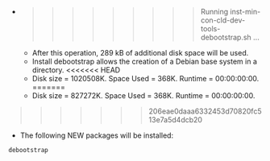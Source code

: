 * >>>>>>>>> Running inst-min-con-cld-dev-tools-debootstrap.sh ...
  * After this operation, 289 kB of additional disk space will be used.
  * Install debootstrap allows the creation of a Debian base system in a directory.
<<<<<<< HEAD
  * Disk size = 1020508K. Space Used = 368K. Runtime = 00:00:00:00.
=======
  * Disk size = 827272K. Space Used = 368K. Runtime = 00:00:00:00.
>>>>>>> 206eae0daaa6332453d70820fc513e7a5d4dcb20
  * The following NEW packages will be installed:
  ```bash
debootstrap
  ```
